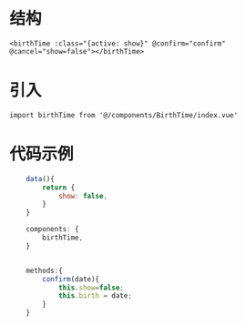 
# 结构
    <birthTime :class="{active: show}" @confirm="confirm" @cancel="show=false"></birthTime>


# 引入
    import birthTime from '@/components/BirthTime/index.vue'

# 代码示例

```javascript
    data(){
        return {
            show: false,
        }
    }

    components: {
        birthTime,
    }


    methods:{
        confirm(date){
            this.show=false;
            this.birth = date;
        }
    }

```

